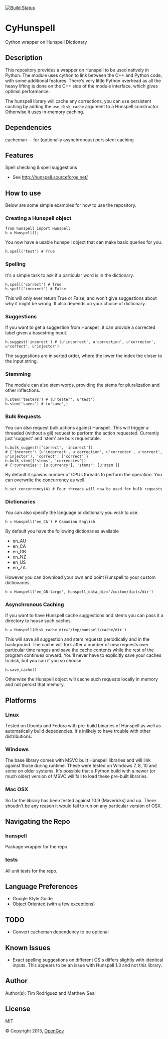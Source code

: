 [![Build Status](https://travis-ci.org/OpenGov/cython_hunspell.svg?branch=master)](https://travis-ci.org/OpenGov/cython_hunspell)

# CyHunspell
Cython wrapper on Hunspell Dictionary

## Description
This repository provides a wrapper on Hunspell to be used natively in Python. The
module uses cython to link between the C++ and Python code, with some additional
features. There's very little Python overhead as all the heavy lifting is done
on the C++ side of the module interface, which gives optimal performance.

The hunspell library will cache any corrections, you can use persistent caching by
adding the `use_disk_cache` argument to a Hunspell constructor. Otherwise it uses
in-memory caching.

## Dependencies
cacheman -- for (optionally asynchronous) persistent caching

## Features
Spell checking & spell suggestions
* See http://hunspell.sourceforge.net/

## How to use
Below are some simple examples for how to use the repository.

### Creating a Hunspell object
    from hunspell import Hunspell
    h = Hunspell();

You now have a usable hunspell object that can make basic queries for you.

    h.spell('test') # True

### Spelling
It's a simple task to ask if a particular word is in the dictionary.

    h.spell('correct') # True
    h.spell('incorect') # False

This will only ever return True or False, and won't give suggestions about why it
might be wrong. It also depends on your choice of dictionary.

### Suggestions
If you want to get a suggestion from Hunspell, it can provide a corrected label
given a basestring input.

    h.suggest('incorect') # (u'incorrect', u'correction', u'corrector', u'correct', u'injector')

The suggestions are in sorted order, where the lower the index the closer to the
input string.

### Stemming
The module can also stem words, providing the stems for pluralization and other
inflections.

    h.stem('testers') # (u'tester', u'test')
    h.stem('saves') # (u'save',)

### Bulk Requests
You can also request bulk actions against Hunspell. This will trigger a threaded
(without a gil) request to perform the action requested. Currently just 'suggest'
and 'stem' are bulk requestable.

    h.bulk_suggest(['correct', 'incorect'])
    # {'incorect': (u'incorrect', u'correction', u'corrector', u'correct', u'injector'), 'correct': ['correct']}
    h.bulk_stem(['stems', 'currencies'])
    # {'currencies': [u'currency'], 'stems': [u'stem']}

By default it spawns number of CPUs threads to perform the operation. You can
overwrite the concurrency as well.

    h.set_concurrency(4) # Four threads will now be used for bulk requests

### Dictionaries
You can also specify the language or dictionary you wish to use.

    h = Hunspell('en_CA') # Canadian English

By default you have the following dictionaries available
* en_AU
* en_CA
* en_GB
* en_NZ
* en_US
* en_ZA

However you can download your own and point Hunspell to your custom dictionaries.

    h = Hunspell('en_GB-large', hunspell_data_dir='/custom/dicts/dir')

### Asynchronous Caching
If you want to have Hunspell cache suggestions and stems you can pass it a directory
to house such caches.

    h = Hunspell(disk_cache_dir='/tmp/hunspell/cache/dir')

This will save all suggestion and stem requests periodically and in the background.
The cache will fork after a number of new requests over particular time ranges and
save the cache contents while the rest of the program continues onward. You'll never
have to explicitly save your caches to disk, but you can if you so choose.

    h.save_cache()

Otherwise the Hunspell object will cache such requests locally in memory and not
persist that memory.

## Platforms
### Linux
Tested on Ubuntu and Fedora with pre-build binaries of Hunspell as well as
automatically build depedencies. It's inlikely to have trouble with other
distributions.

### Windows
The base library comes with MSVC built Hunspell libraries and will link
against those during runtime. These were tested on Windows 7, 8, 10 and
some on older systems. It's possible that a Python build with a newer
(or much older) version of MSVC will fail to load these pre-built libraries.

### Mac OSX
So far the library has been tested against 10.9 (Mavericks) and up. There
shoudn't be any reason it would fail to run on any particular version of
OSX.

## Navigating the Repo
### hunspell
Package wrapper for the repo.

### tests
All unit tests for the repo.

## Language Preferences
* Google Style Guide
* Object Oriented (with a few exceptions)

## TODO
* Convert cacheman dependency to be optional

## Known Issues
- Exact spelling suggestions on different OS's differs slightly with identical
inputs. This appears to be an issue with Hunspell 1.3 and not this library.

## Author
Author(s): Tim Rodriguez and Matthew Seal

## License
MIT

&copy; Copyright 2015, [OpenGov](http://opengov.com)
